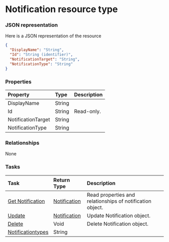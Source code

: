 # Notification resource type



### JSON representation

Here is a JSON representation of the resource

<!-- {
  "blockType": "resource",
  "optionalProperties": [

  ],
  "@odata.type": "microsoft.graph.Notification"
}-->

```json
{
  "DisplayName": "String",
  "Id": "String (identifier)",
  "NotificationTarget": "String",
  "NotificationType": "String"
}

```
### Properties
| Property	   | Type	|Description|
|:---------------|:--------|:----------|
|DisplayName|String||
|Id|String| Read-only.|
|NotificationTarget|String||
|NotificationType|String||

### Relationships
None


### Tasks

| Task		   | Return Type	|Description|
|:---------------|:--------|:----------|
|[Get Notification](../api/notification_get.md) | [Notification](notification.md) |Read properties and relationships of notification object.|
|[Update](../api/notification_update.md) | [Notification](notification.md)	|Update Notification object. |
|[Delete](../api/notification_delete.md) | Void	|Delete Notification object. |
|[Notificationtypes](../api/notification_notificationtypes.md)|String||

<!-- uuid: 823e704d-9672-426e-8526-572dbccace79
2015-10-15 04:07:52 UTC -->
<!-- {
  "type": "#page.annotation",
  "description": "Notification resource",
  "keywords": "",
  "section": "documentation",
  "tocPath": ""
}-->